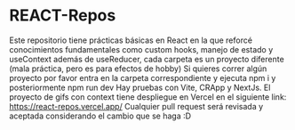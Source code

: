 # REACT-Repos
Este repositorio tiene prácticas básicas en React en la que reforcé conocimientos fundamentales como custom hooks, manejo de estado y useContext además de useReducer, cada carpeta es un proyecto diferente (mala práctica, pero es para efectos de hobby)
Si quieres correr algún proyecto por favor entra en la carpeta correspondiente y ejecuta npm i y posteriormente npm run dev
Hay pruebas con Vite, CRApp y NextJs.
El proyecto de gifs con context tiene despliegue en Vercel en el siguiente link: https://react-repos.vercel.app/
Cualquier pull request será revisada y aceptada considerando el cambio que se haga :D
